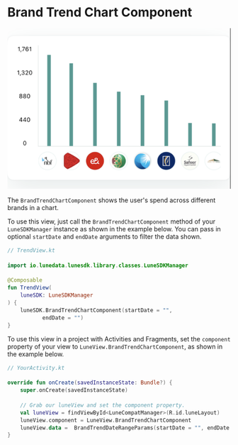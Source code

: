 # Brand Trend Chart Component

![](../assets/da7f3c31966b2da07110d277a2ff9ce113ccf3b6.png)

The `BrandTrendChartComponent` shows the user's spend across different
brands in a chart.

To use this view, just call the `BrandTrendChartComponent` method of
your `LuneSDKManager` instance as shown in the example below. You can
pass in optional `startDate` and `endDate` arguments to filter the data
shown.

```kotlin
// TrendView.kt

import io.lunedata.lunesdk.library.classes.LuneSDKManager

@Composable
fun TrendView(
    luneSDK: LuneSDKManager
) {
    luneSDK.BrandTrendChartComponent(startDate = "",
           endDate = "")
}
```

To use this view in a project with Activities and Fragments, set the
`component` property of your view to
`LuneView.BrandTrendChartComponent`, as shown in the example below.

```kotlin
// YourActivity.kt

override fun onCreate(savedInstanceState: Bundle?) {
    super.onCreate(savedInstanceState)

    // Grab our luneView and set the component property.
    val luneView = findViewById<LuneCompatManager>(R.id.luneLayout)
    luneView.component = LuneView.BrandTrendChartComponent
    luneView.data =  BrandTrendDateRangeParams(startDate = "", endDate = "")
}
```
